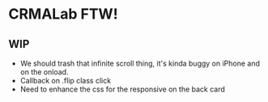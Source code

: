 CRMALab FTW!
============
WIP
---
* We should trash that infinite scroll thing, it's kinda buggy on iPhone and on the onload.
* Callback on .flip class click
* Need to enhance the css for the responsive on the back card



